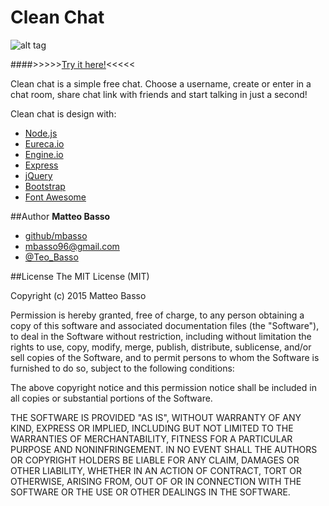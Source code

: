 # Clean Chat

![alt tag](https://github.com/mbasso/cleanChat/blob/master/screenshot.jpg)

####>>>>>[Try it here!](http://cleanchat.teamturkeys.com/)<<<<<

Clean chat is a simple free chat. Choose a username, create or enter in a chat room, share chat link with friends and start talking in just a second!

Clean chat is design with:
- [Node.js](https://nodejs.org)
- [Eureca.io](http://eureca.io/)
- [Engine.io](https://github.com/socketio/engine.io)
- [Express](http://expressjs.com/)
- [jQuery](https://jquery.com/)
- [Bootstrap](http://getbootstrap.com/)
- [Font Awesome](https://fortawesome.github.io/Font-Awesome/)

##Author
**Matteo Basso**
- [github/mbasso](https://github.com/mbasso)
- [mbasso96@gmail.com](mailto:mbasso96@gmail.com)
- [@Teo_Basso](https://twitter.com/Teo_Basso)

##License
The MIT License (MIT)

Copyright (c) 2015 Matteo Basso

Permission is hereby granted, free of charge, to any person obtaining a copy
of this software and associated documentation files (the "Software"), to deal
in the Software without restriction, including without limitation the rights
to use, copy, modify, merge, publish, distribute, sublicense, and/or sell
copies of the Software, and to permit persons to whom the Software is
furnished to do so, subject to the following conditions:

The above copyright notice and this permission notice shall be included in all
copies or substantial portions of the Software.

THE SOFTWARE IS PROVIDED "AS IS", WITHOUT WARRANTY OF ANY KIND, EXPRESS OR
IMPLIED, INCLUDING BUT NOT LIMITED TO THE WARRANTIES OF MERCHANTABILITY,
FITNESS FOR A PARTICULAR PURPOSE AND NONINFRINGEMENT. IN NO EVENT SHALL THE
AUTHORS OR COPYRIGHT HOLDERS BE LIABLE FOR ANY CLAIM, DAMAGES OR OTHER
LIABILITY, WHETHER IN AN ACTION OF CONTRACT, TORT OR OTHERWISE, ARISING FROM,
OUT OF OR IN CONNECTION WITH THE SOFTWARE OR THE USE OR OTHER DEALINGS IN THE
SOFTWARE.
